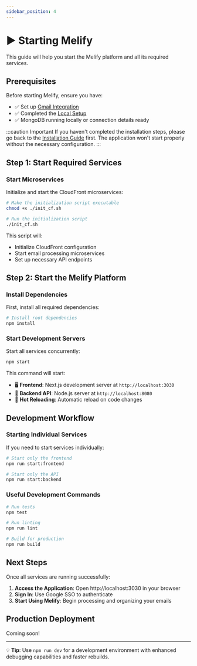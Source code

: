 ```yaml
---
sidebar_position: 4
---
```


# ▶️ Starting Melify

This guide will help you start the Melify platform and all its required services.

## Prerequisites

Before starting Melify, ensure you have:
- ✅ Set up [Gmail Integration](./gmail-integration)
- ✅ Completed the [Local Setup](./local-setup)
- ✅ MongoDB running locally or connection details ready

:::caution Important
If you haven't completed the installation steps, please go back to the [Installation Guide](./prerequisites) first. The application won't start properly without the necessary configuration.
:::

## Step 1: Start Required Services

### Start Microservices
Initialize and start the CloudFront microservices:

```bash
# Make the initialization script executable
chmod +x ./init_cf.sh

# Run the initialization script
./init_cf.sh
```

This script will:
- Initialize CloudFront configuration
- Start email processing microservices
- Set up necessary API endpoints

## Step 2: Start the Melify Platform

### Install Dependencies
First, install all required dependencies:

```bash
# Install root dependencies
npm install
```

### Start Development Servers
Start all services concurrently:

```bash
npm start
```

This command will start:
- 🖥️ **Frontend**: Next.js development server at `http://localhost:3030`
- 🔧 **Backend API**: Node.js server at `http://localhost:8080`
- 🔄 **Hot Reloading**: Automatic reload on code changes

## Development Workflow

### Starting Individual Services
If you need to start services individually:

```bash
# Start only the frontend
npm run start:frontend

# Start only the API
npm run start:backend
```

### Useful Development Commands

```bash
# Run tests
npm test

# Run linting
npm run lint

# Build for production
npm run build
```

## Next Steps

Once all services are running successfully:

1. **Access the Application**: Open http://localhost:3030 in your browser
2. **Sign In**: Use Google SSO to authenticate
4. **Start Using Melify**: Begin processing and organizing your emails

## Production Deployment

Coming soon!

---

💡 **Tip**: Use `npm run dev` for a development environment with enhanced debugging capabilities and faster rebuilds.